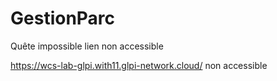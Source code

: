 # GestionParc
Quête impossible lien non accessible


https://wcs-lab-glpi.with11.glpi-network.cloud/ non accessible
